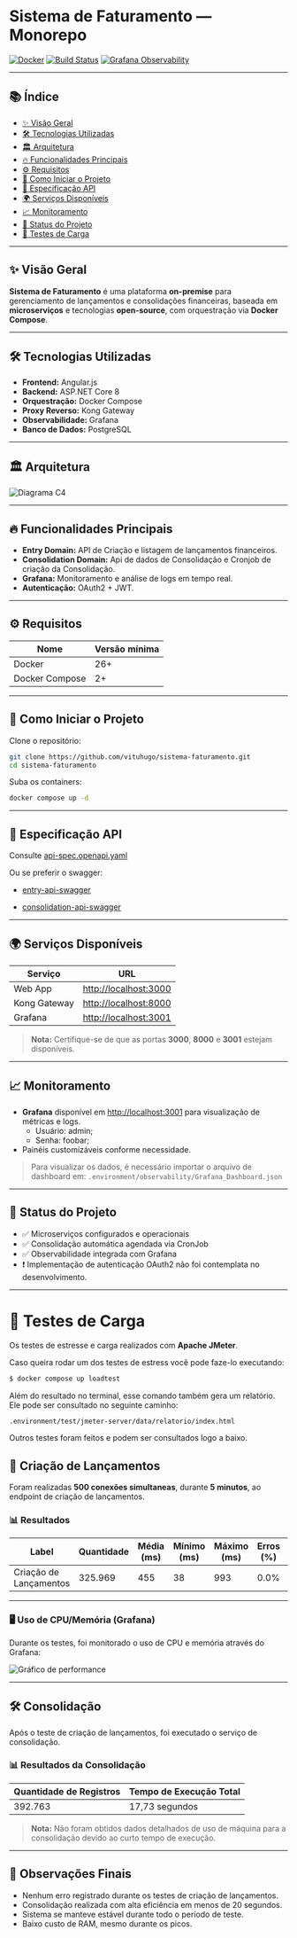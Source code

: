 # Sistema de Faturamento — Monorepo

[![Docker](https://img.shields.io/badge/docker-ready-blue?logo=docker)](https://www.docker.com/)
[![Build Status](https://img.shields.io/badge/build-passing-brightgreen)]()
[![Grafana Observability](https://img.shields.io/badge/observability-grafana-orange?logo=grafana)](https://grafana.com/)

---

## 📚 Índice

- [✨ Visão Geral](#-visão-geral)
- [🛠️ Tecnologias Utilizadas](#️-tecnologias-utilizadas)
- [🏛️ Arquitetura](#️-arquitetura)
- [🔥 Funcionalidades Principais](#-funcionalidades-principais)
- [⚙️ Requisitos](#️-requisitos)
- [🚀 Como Iniciar o Projeto](#-como-iniciar-o-projeto)
- [🧠 Especificação API](#-especificação-api)
- [🌍 Serviços Disponíveis](#-serviços-disponíveis)
- [📈 Monitoramento](#-monitoramento)
- [📅 Status do Projeto](#-status-do-projeto)
- [🧪 Testes de Carga](#-testes-de-carga)

---

## ✨ Visão Geral

**Sistema de Faturamento** é uma plataforma **on-premise** para gerenciamento de lançamentos e consolidações financeiras, baseada em **microserviços** e tecnologias **open-source**, com orquestração via **Docker Compose**.

---

## 🛠️ Tecnologias Utilizadas

- **Frontend:** Angular.js
- **Backend:** ASP.NET Core 8
- **Orquestração:** Docker Compose
- **Proxy Reverso:** Kong Gateway
- **Observabilidade:** Grafana
- **Banco de Dados:** PostgreSQL

---

## 🏛️ Arquitetura

![Diagrama C4](https://i.imgur.com/SzdGLLi.png)

---

## 🔥 Funcionalidades Principais

- **Entry Domain:** API de Criação e listagem de lançamentos financeiros.
- **Consolidation Domain:** Api de dados de Consolidação e Cronjob de criação da Consolidação.
- **Grafana:** Monitoramento e análise de logs em tempo real.
- **Autenticação:** OAuth2 + JWT.

---

## ⚙️ Requisitos

| Nome                                          | Versão mínima |
|-----------------------------------------------|---------------|
| Docker                                        | 26+           |
| Docker Compose                                | 2+            |

---

## 🚀 Como Iniciar o Projeto

Clone o repositório:
```bash
git clone https://github.com/vituhugo/sistema-faturamento.git
cd sistema-faturamento
```

Suba os containers:
```bash
docker compose up -d
```

---

## 🧠 Especificação API

Consulte [api-spec.openapi.yaml](https://github.com/vituhugo/sistema-faturamento/blob/main/api-spec.openapi.yaml)
 
Ou se preferir o swagger:

- [entry-api-swagger](http://localhost:5001/swagger)

- [consolidation-api-swagger](http://localhost:5002/swagger)


---

## 🌍 Serviços Disponíveis

| Serviço        | URL                    |
| -------------- | ----------------------- |
| Web App        | [http://localhost:3000](http://localhost:3000) |
| Kong Gateway   | [http://localhost:8000](http://localhost:8000) |
| Grafana        | [http://localhost:3001](http://localhost:3001) |

> **Nota:** Certifique-se de que as portas **3000**, **8000** e **3001** estejam disponíveis.

---

## 📈 Monitoramento

- **Grafana** disponível em [http://localhost:3001](http://localhost:3001) para visualização de métricas e logs.
   - Usuário: admin;
   - Senha: foobar;
- Painéis customizáveis conforme necessidade.

> Para visualizar os dados, é necessário importar o arquivo de dashboard em: `.environment/observability/Grafana_Dashboard.json`

---

## 📅 Status do Projeto

- ✅ Microserviços configurados e operacionais
- ✅ Consolidação automática agendada via CronJob
- ✅ Observabilidade integrada com Grafana
- ❗️ Implementação de autenticação OAuth2 não foi contemplata no desenvolvimento.

---


# 🧪 Testes de Carga
Os testes de estresse e carga realizados com **Apache JMeter**.

Caso queira rodar um dos testes de estress você pode faze-lo executando:

```bash
$ docker compose up loadtest
```

Além do resultado no terminal, esse comando também gera um relatório. Ele pode ser consultado no seguinte caminho:

`.environment/test/jmeter-server/data/relatorio/index.html`

Outros testes foram feitos e podem ser consultados logo a baixo.

## 🚀 Criação de Lançamentos

Foram realizadas **500 conexões simultaneas**, durante **5 minutos**, ao endpoint de criação de lançamentos.

### 📊 Resultados

| Label                  | Quantidade | Média (ms) | Mínimo (ms) | Máximo (ms) | Erros (%) | Throughput (req/seg) | KB Recebidos/seg | KB Enviados/seg |
|-------------------------|------------|------------|-------------|-------------|-----------|----------------------|------------------|-----------------|
| Criação de Lançamentos  | 325.969    | 455        | 38          | 993         | 0.0%      | 1079.31              | 408.314          | 273.544         |

---

### 🖥️ Uso de CPU/Memória (Grafana)

Durante os testes, foi monitorado o uso de CPU e memória através do Grafana:

![Gráfico de performance](https://i.imgur.com/BHseLWh.png)

---

## 🛠️ Consolidação

Após o teste de criação de lançamentos, foi executado o serviço de consolidação.

### 📊 Resultados da Consolidação

| Quantidade de Registros | Tempo de Execução Total |
|--------------------------|-------------------------|
| 392.763                  | 17,73 segundos          |

> **Nota:** Não foram obtidos dados detalhados de uso de máquina para a consolidação devido ao curto tempo de execução.

---

## 📌 Observações Finais

- Nenhum erro registrado durante os testes de criação de lançamentos.
- Consolidação realizada com alta eficiência em menos de 20 segundos.
- Sistema se manteve estável durante todo o período de teste.
- Baixo custo de RAM, mesmo durante os picos.



